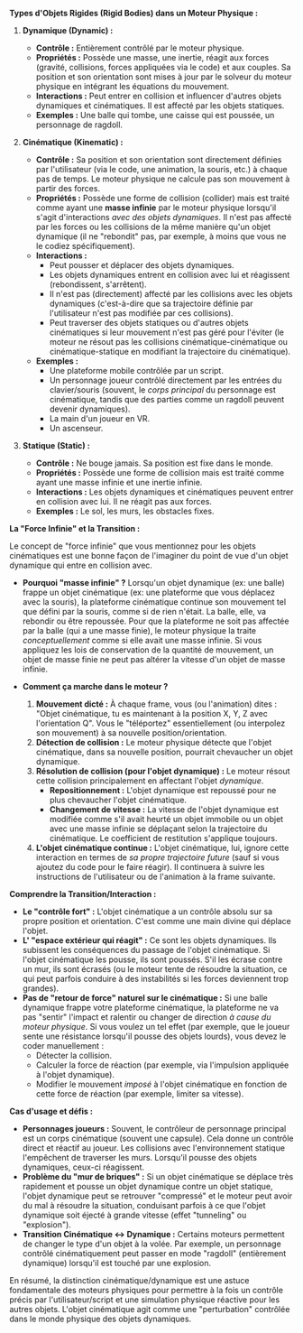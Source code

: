 
**Types d'Objets Rigides (Rigid Bodies) dans un Moteur Physique :**

1.  **Dynamique (Dynamic) :**
    *   **Contrôle :** Entièrement contrôlé par le moteur physique.
    *   **Propriétés :** Possède une masse, une inertie, réagit aux forces (gravité, collisions, forces appliquées via le code) et aux couples. Sa position et son orientation sont mises à jour par le solveur du moteur physique en intégrant les équations du mouvement.
    *   **Interactions :** Peut entrer en collision et influencer d'autres objets dynamiques et cinématiques. Il est affecté par les objets statiques.
    *   **Exemples :** Une balle qui tombe, une caisse qui est poussée, un personnage de ragdoll.

2.  **Cinématique (Kinematic) :**
    *   **Contrôle :** Sa position et son orientation sont directement définies par l'utilisateur (via le code, une animation, la souris, etc.) à chaque pas de temps. Le moteur physique ne calcule pas son mouvement à partir des forces.
    *   **Propriétés :** Possède une forme de collision (collider) mais est traité comme ayant une **masse infinie** par le moteur physique lorsqu'il s'agit d'interactions *avec des objets dynamiques*. Il n'est pas affecté par les forces ou les collisions de la même manière qu'un objet dynamique (il ne "rebondit" pas, par exemple, à moins que vous ne le codiez spécifiquement).
    *   **Interactions :**
        *   Peut pousser et déplacer des objets dynamiques.
        *   Les objets dynamiques entrent en collision avec lui et réagissent (rebondissent, s'arrêtent).
        *   Il n'est pas (directement) affecté par les collisions avec les objets dynamiques (c'est-à-dire que sa trajectoire définie par l'utilisateur n'est pas modifiée par ces collisions).
        *   Peut traverser des objets statiques ou d'autres objets cinématiques si leur mouvement n'est pas géré pour l'éviter (le moteur ne résout pas les collisions cinématique-cinématique ou cinématique-statique en modifiant la trajectoire du cinématique).
    *   **Exemples :**
        *   Une plateforme mobile contrôlée par un script.
        *   Un personnage joueur contrôlé directement par les entrées du clavier/souris (souvent, le *corps principal* du personnage est cinématique, tandis que des parties comme un ragdoll peuvent devenir dynamiques).
        *   La main d'un joueur en VR.
        *   Un ascenseur.

3.  **Statique (Static) :**
    *   **Contrôle :** Ne bouge jamais. Sa position est fixe dans le monde.
    *   **Propriétés :** Possède une forme de collision mais est traité comme ayant une masse infinie et une inertie infinie.
    *   **Interactions :** Les objets dynamiques et cinématiques peuvent entrer en collision avec lui. Il ne réagit pas aux forces.
    *   **Exemples :** Le sol, les murs, les obstacles fixes.

**La "Force Infinie" et la Transition :**

Le concept de "force infinie" que vous mentionnez pour les objets cinématiques est une bonne façon de l'imaginer du point de vue d'un objet dynamique qui entre en collision avec.

*   **Pourquoi "masse infinie" ?** Lorsqu'un objet dynamique (ex: une balle) frappe un objet cinématique (ex: une plateforme que vous déplacez avec la souris), la plateforme cinématique continue son mouvement tel que défini par la souris, comme si de rien n'était. La balle, elle, va rebondir ou être repoussée. Pour que la plateforme ne soit pas affectée par la balle (qui a une masse finie), le moteur physique la traite *conceptuellement* comme si elle avait une masse infinie. Si vous appliquez les lois de conservation de la quantité de mouvement, un objet de masse finie ne peut pas altérer la vitesse d'un objet de masse infinie.

*   **Comment ça marche dans le moteur ?**
    1.  **Mouvement dicté :** À chaque frame, vous (ou l'animation) dites : "Objet cinématique, tu es maintenant à la position X, Y, Z avec l'orientation Q". Vous le "téléportez" essentiellement (ou interpolez son mouvement) à sa nouvelle position/orientation.
    2.  **Détection de collision :** Le moteur physique détecte que l'objet cinématique, dans sa nouvelle position, pourrait chevaucher un objet dynamique.
    3.  **Résolution de collision (pour l'objet dynamique) :** Le moteur résout cette collision principalement en affectant l'objet *dynamique*.
        *   **Repositionnement :** L'objet dynamique est repoussé pour ne plus chevaucher l'objet cinématique.
        *   **Changement de vitesse :** La vitesse de l'objet dynamique est modifiée comme s'il avait heurté un objet immobile ou un objet avec une masse infinie se déplaçant selon la trajectoire du cinématique. Le coefficient de restitution s'applique toujours.
    4.  **L'objet cinématique continue :** L'objet cinématique, lui, ignore cette interaction en termes de *sa propre trajectoire future* (sauf si vous ajoutez du code pour le faire réagir). Il continuera à suivre les instructions de l'utilisateur ou de l'animation à la frame suivante.

**Comprendre la Transition/Interaction :**

*   **Le "contrôle fort" :** L'objet cinématique a un contrôle absolu sur sa propre position et orientation. C'est comme une main divine qui déplace l'objet.
*   **L' "espace extérieur qui réagit" :** Ce sont les objets dynamiques. Ils subissent les conséquences du passage de l'objet cinématique. Si l'objet cinématique les pousse, ils sont poussés. S'il les écrase contre un mur, ils sont écrasés (ou le moteur tente de résoudre la situation, ce qui peut parfois conduire à des instabilités si les forces deviennent trop grandes).
*   **Pas de "retour de force" naturel sur le cinématique :** Si une balle dynamique frappe votre plateforme cinématique, la plateforme ne va pas "sentir" l'impact et ralentir ou changer de direction *à cause du moteur physique*. Si vous voulez un tel effet (par exemple, que le joueur sente une résistance lorsqu'il pousse des objets lourds), vous devez le coder manuellement :
    *   Détecter la collision.
    *   Calculer la force de réaction (par exemple, via l'impulsion appliquée à l'objet dynamique).
    *   Modifier le mouvement *imposé* à l'objet cinématique en fonction de cette force de réaction (par exemple, limiter sa vitesse).

**Cas d'usage et défis :**

*   **Personnages joueurs :** Souvent, le contrôleur de personnage principal est un corps cinématique (souvent une capsule). Cela donne un contrôle direct et réactif au joueur. Les collisions avec l'environnement statique l'empêchent de traverser les murs. Lorsqu'il pousse des objets dynamiques, ceux-ci réagissent.
*   **Problème du "mur de briques" :** Si un objet cinématique se déplace très rapidement et pousse un objet dynamique contre un objet statique, l'objet dynamique peut se retrouver "compressé" et le moteur peut avoir du mal à résoudre la situation, conduisant parfois à ce que l'objet dynamique soit éjecté à grande vitesse (effet "tunneling" ou "explosion").
*   **Transition Cinématique <-> Dynamique :** Certains moteurs permettent de changer le type d'un objet à la volée. Par exemple, un personnage contrôlé cinématiquement peut passer en mode "ragdoll" (entièrement dynamique) lorsqu'il est touché par une explosion.

En résumé, la distinction cinématique/dynamique est une astuce fondamentale des moteurs physiques pour permettre à la fois un contrôle précis par l'utilisateur/script et une simulation physique réactive pour les autres objets. L'objet cinématique agit comme une "perturbation" contrôlée dans le monde physique des objets dynamiques.